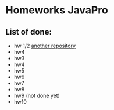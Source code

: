 # Homeworks JavaPro

## List of done:

- hw 1/2 [another repository](https://github.com/Sawfucii23/hillel-javapro-git-demo)
- hw4
- hw3
- hw4
- hw5
- hw6
- hw7
- hw8
- hw9 (not done yet)
- hw10